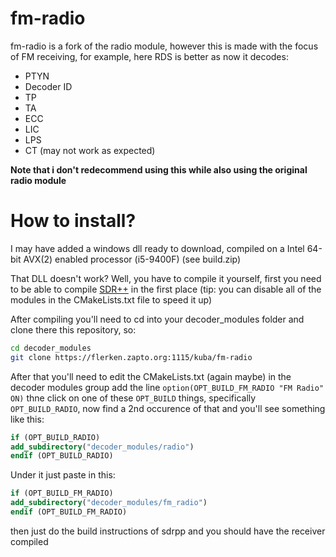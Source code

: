 # fm-radio
fm-radio is a fork of the radio module, however this is made with the focus of FM receiving, for example, here RDS is better as now it decodes:
- PTYN
- Decoder ID
- TP
- TA
- ECC
- LIC
- LPS
- CT (may not work as expected)

**Note that i don't redecommend using this while also using the original radio module**
# How to install?
I may have added a windows dll ready to download, compiled on a Intel 64-bit AVX(2) enabled processor (i5-9400F) (see build.zip)

That DLL doesn't work? Well, you have to compile it yourself, first you need to be able to compile [SDR++](https://github.com/AlexandreRouma/SDRPlusPlus) in the first place (tip: you can disable all of the modules in the CMakeLists.txt file to speed it up)

After compiling you'll need to cd into your decoder_modules folder and clone there this repository, so:
```bash
cd decoder_modules
git clone https://flerken.zapto.org:1115/kuba/fm-radio
```

After that you'll need to edit the CMakeLists.txt (again maybe) in the decoder modules group add the line `option(OPT_BUILD_FM_RADIO "FM Radio" ON)` thne click on one of these `OPT_BUILD` things, specifically `OPT_BUILD_RADIO`, now find a 2nd occurence of that and you'll see something like this:
```CMake
if (OPT_BUILD_RADIO)
add_subdirectory("decoder_modules/radio")
endif (OPT_BUILD_RADIO)
```

Under it just paste in this:

```CMake
if (OPT_BUILD_FM_RADIO)
add_subdirectory("decoder_modules/fm_radio")
endif (OPT_BUILD_FM_RADIO)
```

then just do the build instructions of sdrpp and you should have the receiver compiled
